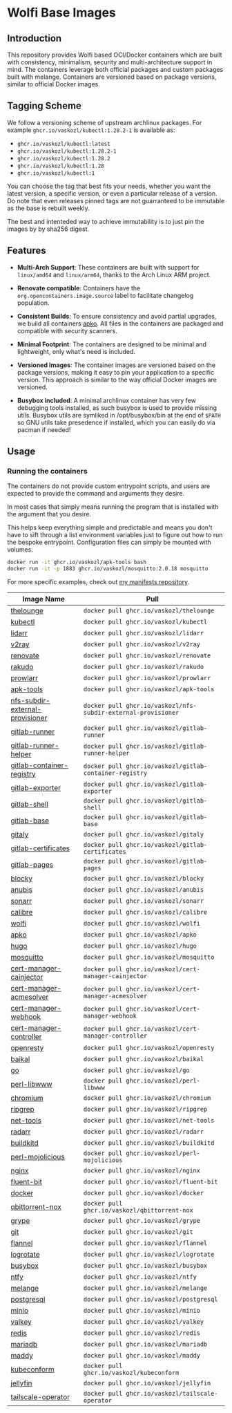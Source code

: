 # Wolfi Base Images

## Introduction

This repository provides Wolfi based OCI/Docker containers which are built with consistency, minimalism, security and multi-architecture support in mind. The containers leverage both official packages and custom packages built with melange. Containers are versioned based on package versions, similar to official Docker images.

## Tagging Scheme

We follow a versioning scheme of upstream archlinux packages. For example `ghcr.io/vaskozl/kubectl:1.28.2-1` is available as:

* `ghcr.io/vaskozl/kubectl:latest`
* `ghcr.io/vaskozl/kubectl:1.28.2-1`
* `ghcr.io/vaskozl/kubectl:1.28.2`
* `ghcr.io/vaskozl/kubectl:1.28`
* `ghcr.io/vaskozl/kubectl:1`

You can choose the tag that best fits your needs, whether you want the latest version, a specific version, or even a particular release of a version. Do note that even releases pinned tags are not guarranteed to be immutable as the base is rebuilt weekly.

The best and intenteded way to achieve immutability is to just pin the images by by sha256 digest.

## Features

- **Multi-Arch Support**: These containers are built with support for `linux/amd64` and `linux/arm64`, thanks to the Arch Linux ARM project.

- **Renovate compatible**: Containers have the `org.opencontainers.image.source` label to facilitate changelog population.

- **Consistent Builds**: To ensure consistency and avoid partial upgrades, we build all containers [apko](https://github.com/chainguard-dev/apko). All files in the containers are packaged and compatible with security scanners.

- **Minimal Footprint**: The containers are designed to be minimal and lightweight, only what's need is included.

- **Versioned Images**: The container images are versioned based on the package versions, making it easy to pin your application to a specific version. This approach is similar to the way official Docker images are versioned.

- **Busybox included**: A minimal archlinux container has very few debugging tools installed, as such busybox is used to provide missing utils. Busybox utils are symliked in /opt/busybox/bin at the end of `$PATH` so GNU utils take presedence if installed, which you can easily do via pacman if needed!

## Usage

### Running the containers

The containers do not provide custom entrypoint scripts, and users are expected to provide
the command and arguments they desire.

In most cases that simply means running the program that is installed with the argument that you desire.

This helps keep everything simple and predictable and means you don't have to sift through a list environment variables just to figure out how to run the bespoke entrypoint. Configuration files can simply be mounted with volumes.
```bash
docker run -it ghcr.io/vaskozl/apk-tools bash
docker run -it -p 1883 ghcr.io/vaskozl/mosquitto:2.0.18 mosquitto
```

For more specific examples, check out [my manifests repository](https://github.com/vaskozl/home-infra).

| Image Name | Pull |
| ------------------------------------------------------------ | ---------------------------------------------------------------  |
| [thelounge](./thelounge.yaml)                                | `docker pull ghcr.io/vaskozl/thelounge`                          |
| [kubectl](./kubectl.yaml)                                    | `docker pull ghcr.io/vaskozl/kubectl`                            |
| [lidarr](./lidarr.yaml)                                      | `docker pull ghcr.io/vaskozl/lidarr`                             |
| [v2ray](./v2ray.yaml)                                        | `docker pull ghcr.io/vaskozl/v2ray`                              |
| [renovate](./renovate.yaml)                                  | `docker pull ghcr.io/vaskozl/renovate`                           |
| [rakudo](./rakudo.yaml)                                      | `docker pull ghcr.io/vaskozl/rakudo`                             |
| [prowlarr](./prowlarr.yaml)                                  | `docker pull ghcr.io/vaskozl/prowlarr`                           |
| [apk-tools](./apk-tools.yaml)                                | `docker pull ghcr.io/vaskozl/apk-tools`                          |
| [nfs-subdir-external-provisioner](./nfs-subdir-external-provisioner.yaml) | `docker pull ghcr.io/vaskozl/nfs-subdir-external-provisioner`    |
| [gitlab-runner](./gitlab/gitlab-runner.yaml)                 | `docker pull ghcr.io/vaskozl/gitlab-runner`                      |
| [gitlab-runner-helper](./gitlab/gitlab-runner-helper.yaml)   | `docker pull ghcr.io/vaskozl/gitlab-runner-helper`               |
| [gitlab-container-registry](./gitlab/gitlab-container-registry.yaml) | `docker pull ghcr.io/vaskozl/gitlab-container-registry`          |
| [gitlab-exporter](./gitlab/gitlab-exporter.yaml)             | `docker pull ghcr.io/vaskozl/gitlab-exporter`                    |
| [gitlab-shell](./gitlab/gitlab-shell.yaml)                   | `docker pull ghcr.io/vaskozl/gitlab-shell`                       |
| [gitlab-base](./gitlab/gitlab-base.yaml)                     | `docker pull ghcr.io/vaskozl/gitlab-base`                        |
| [gitaly](./gitlab/gitaly.yaml)                               | `docker pull ghcr.io/vaskozl/gitaly`                             |
| [gitlab-certificates](./gitlab/gitlab-certificates.yaml)     | `docker pull ghcr.io/vaskozl/gitlab-certificates`                |
| [gitlab-pages](./gitlab/gitlab-pages.yaml)                   | `docker pull ghcr.io/vaskozl/gitlab-pages`                       |
| [blocky](./blocky.yaml)                                      | `docker pull ghcr.io/vaskozl/blocky`                             |
| [anubis](./anubis.yaml)                                      | `docker pull ghcr.io/vaskozl/anubis`                             |
| [sonarr](./sonarr.yaml)                                      | `docker pull ghcr.io/vaskozl/sonarr`                             |
| [calibre](./calibre.yaml)                                    | `docker pull ghcr.io/vaskozl/calibre`                            |
| [wolfi](./wolfi.yaml)                                        | `docker pull ghcr.io/vaskozl/wolfi`                              |
| [apko](./apko.yaml)                                          | `docker pull ghcr.io/vaskozl/apko`                               |
| [hugo](./hugo.yaml)                                          | `docker pull ghcr.io/vaskozl/hugo`                               |
| [mosquitto](./mosquitto.yaml)                                | `docker pull ghcr.io/vaskozl/mosquitto`                          |
| [cert-manager-cainjector](./cert-manager/cert-manager-cainjector.yaml) | `docker pull ghcr.io/vaskozl/cert-manager-cainjector`            |
| [cert-manager-acmesolver](./cert-manager/cert-manager-acmesolver.yaml) | `docker pull ghcr.io/vaskozl/cert-manager-acmesolver`            |
| [cert-manager-webhook](./cert-manager/cert-manager-webhook.yaml) | `docker pull ghcr.io/vaskozl/cert-manager-webhook`               |
| [cert-manager-controller](./cert-manager/cert-manager-controller.yaml) | `docker pull ghcr.io/vaskozl/cert-manager-controller`            |
| [openresty](./openresty.yaml)                                | `docker pull ghcr.io/vaskozl/openresty`                          |
| [baikal](./baikal.yaml)                                      | `docker pull ghcr.io/vaskozl/baikal`                             |
| [go](./go.yaml)                                              | `docker pull ghcr.io/vaskozl/go`                                 |
| [perl-libwww](./perl-libwww.yaml)                            | `docker pull ghcr.io/vaskozl/perl-libwww`                        |
| [chromium](./chromium.yaml)                                  | `docker pull ghcr.io/vaskozl/chromium`                           |
| [ripgrep](./ripgrep.yaml)                                    | `docker pull ghcr.io/vaskozl/ripgrep`                            |
| [net-tools](./net-tools.yaml)                                | `docker pull ghcr.io/vaskozl/net-tools`                          |
| [radarr](./radarr.yaml)                                      | `docker pull ghcr.io/vaskozl/radarr`                             |
| [buildkitd](./buildkitd.yaml)                                | `docker pull ghcr.io/vaskozl/buildkitd`                          |
| [perl-mojolicious](./perl-mojolicious.yaml)                  | `docker pull ghcr.io/vaskozl/perl-mojolicious`                   |
| [nginx](./nginx.yaml)                                        | `docker pull ghcr.io/vaskozl/nginx`                              |
| [fluent-bit](./fluent-bit.yaml)                              | `docker pull ghcr.io/vaskozl/fluent-bit`                         |
| [docker](./docker.yaml)                                      | `docker pull ghcr.io/vaskozl/docker`                             |
| [qbittorrent-nox](./qbittorrent-nox.yaml)                    | `docker pull ghcr.io/vaskozl/qbittorrent-nox`                    |
| [grype](./grype.yaml)                                        | `docker pull ghcr.io/vaskozl/grype`                              |
| [git](./git.yaml)                                            | `docker pull ghcr.io/vaskozl/git`                                |
| [flannel](./flannel.yaml)                                    | `docker pull ghcr.io/vaskozl/flannel`                            |
| [logrotate](./logrotate.yaml)                                | `docker pull ghcr.io/vaskozl/logrotate`                          |
| [busybox](./busybox.yaml)                                    | `docker pull ghcr.io/vaskozl/busybox`                            |
| [ntfy](./ntfy.yaml)                                          | `docker pull ghcr.io/vaskozl/ntfy`                               |
| [melange](./melange.yaml)                                    | `docker pull ghcr.io/vaskozl/melange`                            |
| [postgresql](./postgresql.yaml)                              | `docker pull ghcr.io/vaskozl/postgresql`                         |
| [minio](./minio.yaml)                                        | `docker pull ghcr.io/vaskozl/minio`                              |
| [valkey](./valkey.yaml)                                      | `docker pull ghcr.io/vaskozl/valkey`                             |
| [redis](./redis.yaml)                                        | `docker pull ghcr.io/vaskozl/redis`                              |
| [mariadb](./mariadb.yaml)                                    | `docker pull ghcr.io/vaskozl/mariadb`                            |
| [maddy](./maddy.yaml)                                        | `docker pull ghcr.io/vaskozl/maddy`                              |
| [kubeconform](./kubeconform.yaml)                            | `docker pull ghcr.io/vaskozl/kubeconform`                        |
| [jellyfin](./jellyfin.yaml)                                  | `docker pull ghcr.io/vaskozl/jellyfin`                           |
| [tailscale-operator](./tailscale-operator.yaml)              | `docker pull ghcr.io/vaskozl/tailscale-operator`                 |
